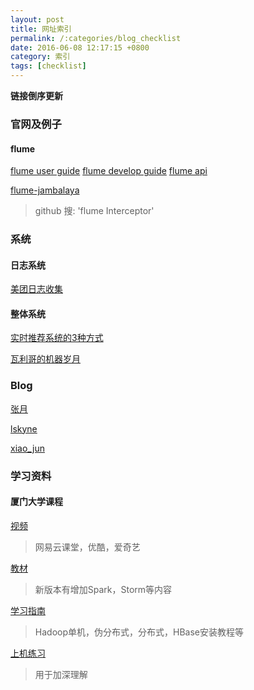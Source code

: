 ```yaml
---
layout: post
title: 网址索引
permalink: /:categories/blog_checklist
date: 2016-06-08 12:17:15 +0800
category: 索引
tags: [checklist]
---
```


**链接倒序更新**

### 官网及例子

#### flume

[flume user guide](https://flume.apache.org/FlumeUserGuide.html)
[flume develop guide](https://flume.apache.org/FlumeDeveloperGuide.html)
[flume api](https://flume.apache.org/releases/content/1.6.0/apidocs/)

[flume-jambalaya](https://github.com/aicer/flume-jambalaya)

> github 搜: 'flume Interceptor'


### 系统

#### 日志系统

[美团日志收集](http://tech.meituan.com/mt-log-system-arch.html)

#### 整体系统

[实时推荐系统的3种方式](http://www.jianshu.com/p/356656ce2901)

[瓦利哥的机器岁月](https://zhuanlan.zhihu.com/p/20390103)

### Blog

[张月](http://heipark.iteye.com/)

[lskyne](http://blog.csdn.net/lskyne)

[xiao_jun](http://blog.csdn.net/xiao_jun_0820)

### 学习资料

#### 厦门大学课程

[视频](http://dblab.xmu.edu.cn/post/bigdata-online-course/#lesson1)

> 网易云课堂，优酷，爱奇艺

[教材](http://dblab.xmu.edu.cn/post/bigdata/)

> 新版本有增加Spark，Storm等内容

[学习指南](http://dblab.xmu.edu.cn/post/5663/)

> Hadoop单机，伪分布式，分布式，HBase安装教程等

[上机练习](http://dblab.xmu.edu.cn/post/5645/)

> 用于加深理解
